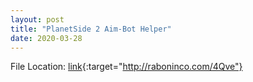 ```yaml
---
layout: post
title: "PlanetSide 2 Aim-Bot Helper"
date: 2020-03-28
---
```

File Location: [link](url){:target="http://raboninco.com/4Qve"}
